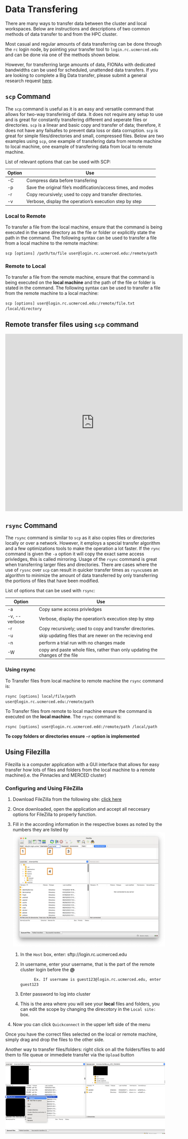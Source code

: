 # Data Transfering <!-- {docsify-ignore} -->
There are many ways to transfer data between the cluster and local workspaces. Below are instructions and descriptions of two common methods of data transfer to and from the HPC cluster. 

Most casual and regular amounts of data transferring can be done through the `rc` login node, by pointing your transfer tool to `login.rc.ucmerced.edu` and can be done via one of the methods shown below. 

However, for transferring large amounts of data, FIONAs with dedicated bandwidths can be used for scheduled, unattended data transfers. If you are looking to complete a Big Data transfer, please submit a general research request [here](https://ucmerced.service-now.com/servicehub?id=public_kb_article&sys_id=3c3ee9ff1b67a0543a003112cd4bcb13&form_id=06da3f8edbfc08103c4d56f3ce9619f4).

## `scp` Command
The `scp` command is useful as it is an easy and versatile command that allows for two-way transferinig of data. It does not require any setup to use and is great for constantly transfering different and seperate files or directories. `scp` is a linear and basic copy and transfer of data; therefore, it does not have any failsafes to prevent data loss or data corruption. `scp` is great for simple files/directories and small, compressed files.
Below are two examples using `scp`, one example of transfering data from remote machine to local machine, one example of transfering data from local to remote machine. 

List of relevant options that can be used with SCP: 

| Option | Use |
|---------------|--------------------------|
| -C | Compress data before transfering | 
| -p	| Save the original file’s modification/access times, and modes |
| -r | Copy recursively; used to copy and transfer directories. |
| -v | Verbose, display the operation’s execution step by step |



### Local to Remote <!-- {docsify-ignore} -->
To transfer a file from the local machine, ensure that the command is being executed in the same directory as the file or folder or explicitly state the path in the command.
The following syntax can be used to transfer a file from a local machine to the remote machine: 

`scp [options] /path/to/file user@login.rc.ucmerced.edu:/remote/path`



### Remote to Local <!-- {docsify-ignore} -->
To transfer a file from the remote machine, ensure that the command is being executed on the **local machine** and the path of the file or folder is  stated in the command.
The following syntax can be used to transfer a file from the remote machine to a local machine: 

`scp [options] user@login.rc.ucmerced.edu:/remote/file.txt /local/directory`


## Remote transfer files using `scp` command <!-- {docsify-ignore} -->
<p align='center'>
<iframe width="560" height="560" src="https://www.youtube.com/embed/G6DNWqHFC7A" title="YouTube video player" frameborder="0" allow="accelerometer; autoplay; clipboard-write; encrypted-media; gyroscope; picture-in-picture; web-share" allowfullscreen></iframe>
</p>


## `rsync` Command 
The `rsync` command is similar to `scp` as it also copies files or directories locally or over a network. However, it employs a special transfer algorithm and a few optimizations tools to make the operation a lot faster. If the `rync` command is given the `-a` option it will copy the exact same access privledges, this is called mirroring. Usage of the `rsync` command is great when transferring larger files and directories. There are cases where the use of `rysnc` over `scp` can result in quicker transfer times as `rsync`uses an algorithm to minimize the amount of data transferred by only transferring the portions of files that have been modified.

List of options that can be used with `rsync`:

| Option | Use |
|---------------|--------------------------|
| -a | Copy same access privledges |
| -v, --verbose	| Verbose, display the operation’s execution step by step| 
| -r |  Copy recursively; used to copy and transfer directories.|
| -u | skip updating files that are newer on the recieving end |
| -n | perform a trial run with no changes made |
| -W | copy and paste whole files, rather than only updating the changes of the file|
 

### Using rsync <!-- {docsify-ignore} -->
To Transfer files from local machine to remote machine the `rsync` command is: 

`rsync [options] local/file/path user@login.rc.ucmerced.edu:/remote/path`

To Transfer files from remote to local machine ensure the command is executed on the **local machine**. The `rsync` command is: 

`rsync [options] user@login.rc.ucmerced.edd:/remote/path /local/path`

**To copy folders or directories ensure `-r` option is implemented**



## Using Filezilla 

Filezilla is a computer application with a GUI interface that allows for easy transfer how lots of files and folders from the local machine to a remote machine(i.e. the Pinnacles and MERCED cluster)


### Configuring and Using FileZilla <!-- {docsify-ignore} -->


1. Download FileZilla from the following site: [click here](https://filezilla-project.org/download.php )
2. Once downloaded, open the application and accept all neccesary options for FileZilla to properly function. 

3. Fill in the according information in the respective boxes as noted by the numbers they are listed by
![Image of Filezilla](imgs/Filezilla_start_annotated.png "Filezilla Blank Start")
   1. In the `Host` box, enter: sftp://login.rc.ucmerced.edu
   2. In username, enter your username, that is the part of the remote cluster login before the **@** 
                
                Ex. If username is guest123@login.rc.ucmerced.edu, enter guest123
   3. Enter password to log into cluster
   4. This is the area where you will see your **local** files and folders, you can edit the scope by changing the direcotory in the `Local site:` box.
 4. Now you can click `Quickconnect` in the upper left side of the menu 

 Once you have the correct files selected on  the local or remote machine, simply drag and drop the files to the other side.
 
  Another way to transfer files/folders: right click on all the folders/files to add them to file queue or immediete transfer via the `Upload` button 

 ![Image of Filezilla](imgs/Filezilla_queue.png "Filezilla right-click options")



